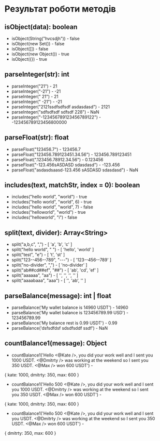 # Результат роботи методів


## isObject(data): boolean
 * isObject(String("hvcsdjh")) - false
 * isObject(new Set()) - false
 * isObject([]) - false
 * isObject(new Object()) - true
 * isObject({}) - true


## parseInteger(str): int
 * parseInteger("21") - 21
 * parseInteger("-21") - -21
 * parseInteger(" 21") - 21
 * parseInteger("  -21") - -21
 * parseInteger("2121ssdfsdfsdf asdasdasd") - 2121
 * parseInteger("sdfsdfsdf sdfsdf 228") - NaN
 * parseInteger("-123456789123456789122") - -123456789123456800000


## parseFloat(str): float
 * parseFloat("123456.7") - 123456.7
 * parseFloat("123456.789123451.34.56") - 123456.789123451
 * parseFloat(".123456.78912.34.56") - 0.123456
 * parseFloat("-123.456sASDASD sdasdasd") - -123.456
 * parseFloat("asdasdsaasd-123.456 sASDASD sdasdasd") - NaN


## includes(text, matchStr, index = 0): boolean
 * includes("hello world", "world") - true
 * includes("hello world", "world", 6) - true
 * includes("hello world", "world", 7) - false
 * includes("helloworld", "world") - true
 * includes("helloworld", "i") - false


## split(text, divider): Array\<String\>
 * split("a,b,c", ",") - [ 'a', 'b', 'c' ]
 * split("hello world", " ") - [ 'hello', 'world' ]
 * split("test", "e") - [ 't', 'st' ]
 * split("123--456--789", "---") - [ '123--456--789' ]
 * split("no-divider", ",") - [ 'no-divider' ]
 * split("ab##cd##ef", "##") - [ 'ab', 'cd', 'ef' ]
 * split("aaaaaa", "aa") - [ '', '', '', '' ]
 * split("aaaabaaa", "aaa") - [ '', 'ab', '' ]


## parseBalance(message): int | float
 * parseBalance('My wallet balance is 14960 USDT') - 14960
 * parseBalance('My wallet balance is 123456789.99 USD') - 123456789.99
 * parseBalance('My balance rest is 0.99 USDT') - 0.99
 * parseBalance('dsfsdfdsf sdsdfsddf ssdf') - NaN

## countBalance1(message): Object
 * countBalance1('Hello <@Kate />, you did your work well and I sent you 1000 USDT. <@Dmitrty /> was working at the weekend so I sent you 350 USDT. <@Max /> won 600 USDT') -

{ kate: 1000, dmitrty: 350, max: 600 }
 * countBalance1('Hello 500 <@Kate />, you did your work well and I sent you 1000 USDT. <@Dmitrty /> was working at the weekend so I sent you 350 USDT. <@Max /> won 600 USDT') -

{ kate: 1000, dmitrty: 350, max: 600 }
 * countBalance1('Hello 500 <@Kate />, you did your work well and I sent you USDT. <@Dmitrty /> was working at the weekend so I sent you 350 USDT. <@Max /> won 600 USDT') -

{ dmitrty: 350, max: 600 }